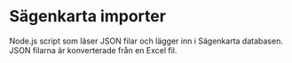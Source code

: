 # Sägenkarta importer

Node.js script som läser JSON filar och lägger inn i Sägenkarta databasen. JSON filarna är konverterade från en Excel fil.
